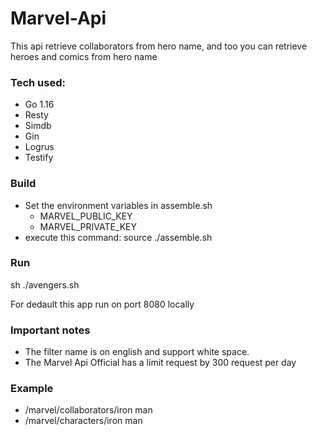 # Marvel-Api

This api retrieve collaborators from hero name, and too you can retrieve heroes and comics from hero name

### Tech used:
- Go 1.16
- Resty
- Simdb
- Gin
- Logrus
- Testify

### Build
- Set the environment variables in assemble.sh 
  - MARVEL_PUBLIC_KEY
  - MARVEL_PRIVATE_KEY
- execute this command: source ./assemble.sh

### Run
sh ./avengers.sh

For dedault this app run on port 8080 locally

### Important notes
- The filter name is on english and support white space.
- The Marvel Api Official has a limit request by 300 request per day

### Example

- <host>/marvel/collaborators/iron man
- <host>/marvel/characters/iron man
